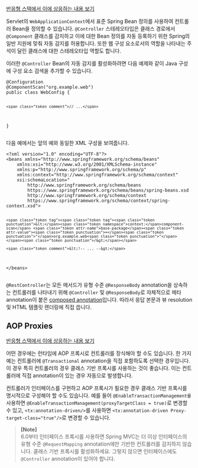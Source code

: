 <p><a href="https://docs.spring.io/spring-framework/reference/web/webflux/controller/ann.html">반응형 스택에서 이에 상응하는 내용 보기</a></p>
<p>Servlet의 <code>WebApplicationContext</code>에서 표준 Spring Bean 정의를 사용하여 컨트롤러 Bean을 정의할 수 있습니다. <code>@Controller</code> 스테레오타입은 클래스 경로에서 <code>@Component</code> 클래스를 감지하고 이에 대한 Bean 정의를 자동 등록하기 위한 Spring의 일반 지원에 맞춰 자동 감지를 허용합니다. 또한 웹 구성 요소로서의 역할을 나타내는 주석이 달린 클래스에 대한 스테레오타입 역할도 합니다.</p>
<p>이러한 <code>@Controller</code> Bean의 자동 감지를 활성화하려면 다음 예제와 같이 Java 구성에 구성 요소 검색을 추가할 수 있습니다.</p>
<pre><code class="language-java"><span class="token annotation punctuation">@Configuration</span>
<span class="token annotation punctuation">@ComponentScan</span><span class="token punctuation">(</span><span class="token string">"org.example.web"</span><span class="token punctuation">)</span>
<span class="token keyword">public</span> <span class="token keyword">class</span> <span class="token class-name">WebConfig</span> <span class="token punctuation">{</span>

	<span class="token comment">// ...</span>
<span class="token punctuation">}</span></code></pre>
<p>다음 예에서는 앞의 예와 동일한 XML 구성을 보여줍니다.</p>
<pre><code class="language-xml"><span class="token prolog">&lt;?xml version="1.0" encoding="UTF-8"?&gt;</span>
<span class="token tag"><span class="token tag"><span class="token punctuation">&lt;</span>beans</span> <span class="token attr-name">xmlns</span><span class="token attr-value"><span class="token punctuation">=</span><span class="token punctuation">"</span>http://www.springframework.org/schema/beans<span class="token punctuation">"</span></span>
	<span class="token attr-name"><span class="token namespace">xmlns:</span>xsi</span><span class="token attr-value"><span class="token punctuation">=</span><span class="token punctuation">"</span>http://www.w3.org/2001/XMLSchema-instance<span class="token punctuation">"</span></span>
	<span class="token attr-name"><span class="token namespace">xmlns:</span>p</span><span class="token attr-value"><span class="token punctuation">=</span><span class="token punctuation">"</span>http://www.springframework.org/schema/p<span class="token punctuation">"</span></span>
	<span class="token attr-name"><span class="token namespace">xmlns:</span>context</span><span class="token attr-value"><span class="token punctuation">=</span><span class="token punctuation">"</span>http://www.springframework.org/schema/context<span class="token punctuation">"</span></span>
	<span class="token attr-name"><span class="token namespace">xsi:</span>schemaLocation</span><span class="token attr-value"><span class="token punctuation">=</span><span class="token punctuation">"</span>
		http://www.springframework.org/schema/beans
		https://www.springframework.org/schema/beans/spring-beans.xsd
		http://www.springframework.org/schema/context
		https://www.springframework.org/schema/context/spring-context.xsd<span class="token punctuation">"</span></span><span class="token punctuation">&gt;</span></span>

	<span class="token tag"><span class="token tag"><span class="token punctuation">&lt;</span><span class="token namespace">context:</span>component-scan</span> <span class="token attr-name">base-package</span><span class="token attr-value"><span class="token punctuation">=</span><span class="token punctuation">"</span>org.example.web<span class="token punctuation">"</span></span><span class="token punctuation">/&gt;</span></span>

	<span class="token comment">&lt;!-- ... --&gt;</span>

<span class="token tag"><span class="token tag"><span class="token punctuation">&lt;/</span>beans</span><span class="token punctuation">&gt;</span></span></code></pre>
<p><code>@RestController</code>는 모든 메서드가 유형 수준 <code>@ResponseBody</code> annotation을 상속하는 컨트롤러를 나타내기 위해 <code>@Controller</code> 및 <code>@ResponseBody</code>로 자체적으로 메타 annotation이 붙은 <a href="https://docs.spring.io/spring-framework/reference/core/beans/classpath-scanning.html#beans-meta-annotations">composed annotation</a>입니다. 따라서 응답 본문과 뷰 resolution 및 HTML 템플릿 렌더링에 직접 씁니다. </p>
<h2 id="aop-proxies">AOP Proxies</h2>
<p><a href="https://docs.spring.io/spring-framework/reference/web/webflux/controller/ann.html#webflux-ann-requestmapping-proxying">반응형 스택에서 이에 상응하는 내용 보기</a></p>
<p>어떤 경우에는 런타임에 AOP 프록시로 컨트롤러를 장식해야 할 수도 있습니다. 한 가지 예는 컨트롤러에 <code>@Transactional</code> annotation을 직접 포함하도록 선택한 경우입니다. 이 경우 특히 컨트롤러의 경우 클래스 기반 프록시를 사용하는 것이 좋습니다. 이는 컨트롤러에 직접 annotation이 있는 경우 자동으로 발생합니다.</p>
<p>컨트롤러가 인터페이스를 구현하고 AOP 프록시가 필요한 경우 클래스 기반 프록시를 명시적으로 구성해야 할 수도 있습니다. 예를 들어 <code>@EnableTransactionManagement를</code> 사용하면 <code>@EnableTransactionManagement(proxyTargetClass = true)</code>로 변경할 수 있고, <code>&lt;tx:annotation-driven/&gt;</code>를 사용하면 <code>&lt;tx:annotation-driven Proxy-target-class="true"/&gt;</code>로 변경할 수 있습니다.</p>
<blockquote>
<p><strong>[Note]</strong><br>
6.0부터 인터페이스 프록시를 사용하면 Spring MVC는 더 이상 인터페이스의 유형 수준 <code>@RequestMapping</code> annotation에만 기반한 컨트롤러를 감지하지 않습니다. 클래스 기반 프록시를 활성화하세요. 그렇지 않으면 인터페이스에도 <code>@Controller</code> annotation이 있어야 합니다.</p>
</blockquote>
